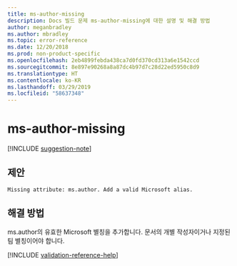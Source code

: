```yaml
---
title: ms-author-missing
description: Docs 빌드 문제 ms-author-missing에 대한 설명 및 해결 방법
author: meganbradley
ms.author: mbradley
ms.topic: error-reference
ms.date: 12/20/2018
ms.prod: non-product-specific
ms.openlocfilehash: 2eb4899febda438ca7d0fd370cd313a6e1542ccd
ms.sourcegitcommit: 8e897e90268a8a87dc4b97d7c28d22ed5950c8d9
ms.translationtype: HT
ms.contentlocale: ko-KR
ms.lasthandoff: 03/29/2019
ms.locfileid: "58637348"
---
```

# <a name="ms-author-missing"></a>ms-author-missing

[!INCLUDE [suggestion-note](includes/suggestion-note.md)]

## <a name="suggestion"></a>제안

`Missing attribute: ms.author. Add a valid Microsoft alias.`

## <a name="resolution"></a>해결 방법

ms.author의 유효한 Microsoft 별칭을 추가합니다. 문서의 개별 작성자이거나 지정된 팀 별칭이어야 합니다.

<!--make sure to add this file to your includes folder and verify the path-->
[!INCLUDE [validation-reference-help](includes/validation-reference-help.md)]